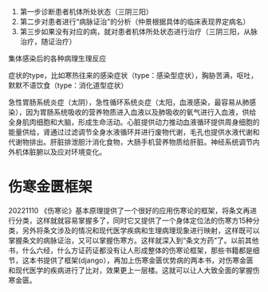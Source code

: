 1. 第一步诊断患者机体所处状态（三阴三阳）
2. 第二步对患者进行“病脉证治”的分析（仲景根据具体的临床表现界定病名）
3. 第三步如果没有对应的病，就对患者机体所处状态进行治疗（三阴三阳，从脉治疗，随证治疗）

集体感染后的各种病理生理反应

症状的type，比如寒热往来的感染症状（type：感染型症状），胸胁苦满，呕吐，默默不语饮食（type：消化道型症状）

急性胃肠系统炎症（太阴），急性循环系统炎症（太阳，血液感染，最容易从肺感染），因为胃肠系统吸收的营养物质进入血液以及肺吸收的氧气进行入血液，供给全身肌肉细胞和大脑，形成生命活动。心脏提供动力推动血液循环提供周身细胞的能量供给，肾通过过滤调节全身水液循环并进行废物代谢，毛孔也提供水液代谢和代谢物排出。肝脏排泄胆汁消化食物，大肠手机营养物质给肝脏。神经系统调节内外机体脏腑以及应对环境变化。

# 伤寒金匮框架

20221110 《伤寒论》基本原理提供了一个很好的应用伤寒论的框架，将条文再进行分类，这样就就容易掌握多了，同时它又提供了一个身体定位法的伤寒方15种分类，另外将条文涉及的情况和现代医学疾病和生理病理现象进行映射，这样既可以掌握条文的病脉证治，又可以掌握伤寒方。这样就深入到“条文方药”了。以前其他书，什么六经，什么方证药证都没有让人形成整体的伤寒论框架，那些书籍都是细节，这本书提供了框架(django），再加上伤寒金匮优势病的两本书，对伤寒金匮和现代医学的疾病进行了比对，效果更上一层楼。这就可以让人大致全面的掌握伤寒金匮。

